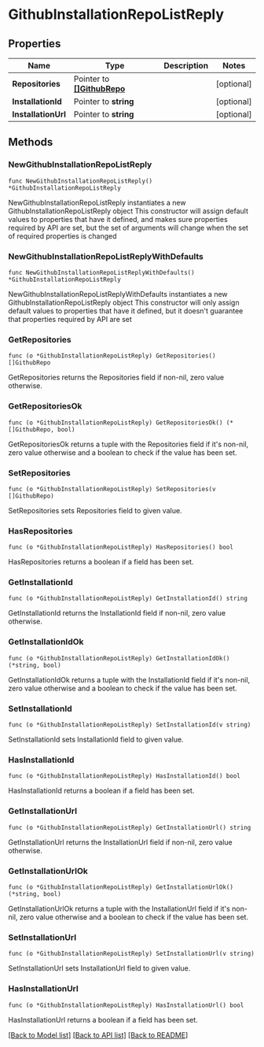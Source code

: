# GithubInstallationRepoListReply

## Properties

Name | Type | Description | Notes
------------ | ------------- | ------------- | -------------
**Repositories** | Pointer to [**[]GithubRepo**](GithubRepo.md) |  | [optional] 
**InstallationId** | Pointer to **string** |  | [optional] 
**InstallationUrl** | Pointer to **string** |  | [optional] 

## Methods

### NewGithubInstallationRepoListReply

`func NewGithubInstallationRepoListReply() *GithubInstallationRepoListReply`

NewGithubInstallationRepoListReply instantiates a new GithubInstallationRepoListReply object
This constructor will assign default values to properties that have it defined,
and makes sure properties required by API are set, but the set of arguments
will change when the set of required properties is changed

### NewGithubInstallationRepoListReplyWithDefaults

`func NewGithubInstallationRepoListReplyWithDefaults() *GithubInstallationRepoListReply`

NewGithubInstallationRepoListReplyWithDefaults instantiates a new GithubInstallationRepoListReply object
This constructor will only assign default values to properties that have it defined,
but it doesn't guarantee that properties required by API are set

### GetRepositories

`func (o *GithubInstallationRepoListReply) GetRepositories() []GithubRepo`

GetRepositories returns the Repositories field if non-nil, zero value otherwise.

### GetRepositoriesOk

`func (o *GithubInstallationRepoListReply) GetRepositoriesOk() (*[]GithubRepo, bool)`

GetRepositoriesOk returns a tuple with the Repositories field if it's non-nil, zero value otherwise
and a boolean to check if the value has been set.

### SetRepositories

`func (o *GithubInstallationRepoListReply) SetRepositories(v []GithubRepo)`

SetRepositories sets Repositories field to given value.

### HasRepositories

`func (o *GithubInstallationRepoListReply) HasRepositories() bool`

HasRepositories returns a boolean if a field has been set.

### GetInstallationId

`func (o *GithubInstallationRepoListReply) GetInstallationId() string`

GetInstallationId returns the InstallationId field if non-nil, zero value otherwise.

### GetInstallationIdOk

`func (o *GithubInstallationRepoListReply) GetInstallationIdOk() (*string, bool)`

GetInstallationIdOk returns a tuple with the InstallationId field if it's non-nil, zero value otherwise
and a boolean to check if the value has been set.

### SetInstallationId

`func (o *GithubInstallationRepoListReply) SetInstallationId(v string)`

SetInstallationId sets InstallationId field to given value.

### HasInstallationId

`func (o *GithubInstallationRepoListReply) HasInstallationId() bool`

HasInstallationId returns a boolean if a field has been set.

### GetInstallationUrl

`func (o *GithubInstallationRepoListReply) GetInstallationUrl() string`

GetInstallationUrl returns the InstallationUrl field if non-nil, zero value otherwise.

### GetInstallationUrlOk

`func (o *GithubInstallationRepoListReply) GetInstallationUrlOk() (*string, bool)`

GetInstallationUrlOk returns a tuple with the InstallationUrl field if it's non-nil, zero value otherwise
and a boolean to check if the value has been set.

### SetInstallationUrl

`func (o *GithubInstallationRepoListReply) SetInstallationUrl(v string)`

SetInstallationUrl sets InstallationUrl field to given value.

### HasInstallationUrl

`func (o *GithubInstallationRepoListReply) HasInstallationUrl() bool`

HasInstallationUrl returns a boolean if a field has been set.


[[Back to Model list]](../README.md#documentation-for-models) [[Back to API list]](../README.md#documentation-for-api-endpoints) [[Back to README]](../README.md)


